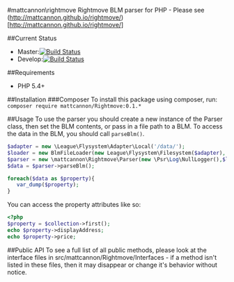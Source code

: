 #mattcannon\rightmove
Rightmove BLM parser for PHP - Please see (http://mattcannon.github.io/rightmove/)[http://mattcannon.github.io/rightmove/]

##Current Status
* Master:[![Build Status](https://travis-ci.org/mattcannon/rightmove.svg?branch=master)](https://travis-ci.org/mattcannon/rightmove)
* Develop:[![Build Status](https://travis-ci.org/mattcannon/rightmove.svg?branch=develop)](https://travis-ci.org/mattcannon/rightmove)

##Requirements
* PHP 5.4+

##Installation
###Composer
To install this package using composer, run:
```composer require mattcannon/Rightmove:0.1.*```

##Usage
 To use the parser you should create a new instance of the Parser class, then set 
 the BLM contents, or pass in a file path to a BLM.
 To access the data in the BLM, you should call ```parseBlm()```.
 
 ```php
 $adapter = new \League\Flysystem\Adapter\Local('/data/');
 $loader = new BlmFileLoader(new League\Flysystem\Filesystem($adapter),'BlmFile.blm');
 $parser = new \mattcannon\Rightmove\Parser(new \Psr\Log\NullLogger(),$loader);
 $data = $parser->parseBlm();
 
 foreach($data as $property){
    var_dump($property);
 }
 ```

You can access the property attributes like so:

```php
<?php
$property = $collection->first();
echo $property->displayAddress;
echo $property->price;
```

##Public API
To see a full list of all public methods, please look at the interface 
files in src/mattcannon/Rightmove/Interfaces - if a method isn't listed 
in these files, then it may disappear or change it's behavior without notice.

